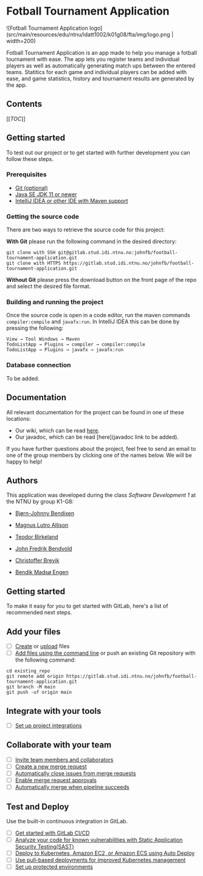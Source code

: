 # Fotball Tournament Application 
![Fotball Tournament Application logo](src/main/resources/edu/ntnu/idatt1002/k01g08/fta/img/logo.png | width=200)

Fotball Tournament Application is an app made to help you manage a fotball tournament with ease. The app lets you register teams and 
individual players as well as automatically generating match ups between the entered teams. Statitics for each game and individual
players can be added with ease, and game statistics, history and tournament results are generated by the app. 

## Contents
[[_TOC_]]

## Getting started
To test out our project or to get started with further development you can follow these steps.

### Prerequisites
* [Git (optional)](https://git-scm.com/)
* [Java SE JDK 11 or newer](https://www.oracle.com/java/technologies/javase-jdk11-downloads.html)
* [IntelliJ IDEA or other IDE with Maven support](https://www.jetbrains.com/idea/)

### Getting the source code
There are two ways to retrieve the source code for this project:

**With Git** please run the following command in the desired directory:
```
git clone with SSH git@gitlab.stud.idi.ntnu.no:johnfb/football-tournament-application.git
git clone with HTTPS https://gitlab.stud.idi.ntnu.no/johnfb/football-tournament-application.git
```

**Without Git** please press the download button on the front page of the repo and select the desired file format.

### Building and running the project
Once the source code is open in a code editor, run the maven commands `compiler:compile` and `javafx:run`. In IntelliJ
IDEA this can be done by pressing the following:
```
View → Tool Windows → Maven
TodoListApp → Plugins → compiler → compiler:compile
TodoListApp → Plugins → javafx → javafx:run
```

### Database connection
To be added.

## Documentation
All relevant documentation for the project can be found in one of these locations:
* Our wiki, which can be read [here](https://gitlab.stud.idi.ntnu.no/johnfb/football-tournament-application/-/wikis/home).
* Our javadoc, which can be read [here](javadoc link to be added).

If you have further questions about the project, feel free to send an email to one of the group members by clicking one
of the names below. We will be happy to help!

## Authors
This application was developed during the class _Software Development 1_ at the NTNU by group K1-G8:

- [Bjørn-Johnny Bendixen](mailto:bjornjob@stud.ntnu.no)

- [Magnus Lutro Allison](mailto:magnulal@stud.ntnu.no)

- [Teodor Birkeland](mailto:teodorbi@stud.ntnu.no)

- [John Fredrik Bendvold](mailto:johnfb@stud.ntnu.no)

- [Christoffer Brevik](mailto:chribrev@stud.ntnu.no)

- [Bendik Madsø Engen](mailto:bendikme@stud.ntnu.no)


## Getting started

To make it easy for you to get started with GitLab, here's a list of recommended next steps.

## Add your files

- [ ] [Create](https://docs.gitlab.com/ee/user/project/repository/web_editor.html#create-a-file) or [upload](https://docs.gitlab.com/ee/user/project/repository/web_editor.html#upload-a-file) files
- [ ] [Add files using the command line](https://docs.gitlab.com/ee/gitlab-basics/add-file.html#add-a-file-using-the-command-line) or push an existing Git repository with the following command:

```
cd existing_repo
git remote add origin https://gitlab.stud.idi.ntnu.no/johnfb/football-tournament-application.git
git branch -M main
git push -uf origin main
```

## Integrate with your tools

- [ ] [Set up project integrations](https://gitlab.stud.idi.ntnu.no/johnfb/football-tournament-application/-/settings/integrations)

## Collaborate with your team

- [ ] [Invite team members and collaborators](https://docs.gitlab.com/ee/user/project/members/)
- [ ] [Create a new merge request](https://docs.gitlab.com/ee/user/project/merge_requests/creating_merge_requests.html)
- [ ] [Automatically close issues from merge requests](https://docs.gitlab.com/ee/user/project/issues/managing_issues.html#closing-issues-automatically)
- [ ] [Enable merge request approvals](https://docs.gitlab.com/ee/user/project/merge_requests/approvals/)
- [ ] [Automatically merge when pipeline succeeds](https://docs.gitlab.com/ee/user/project/merge_requests/merge_when_pipeline_succeeds.html)

## Test and Deploy

Use the built-in continuous integration in GitLab.

- [ ] [Get started with GitLab CI/CD](https://docs.gitlab.com/ee/ci/quick_start/index.html)
- [ ] [Analyze your code for known vulnerabilities with Static Application Security Testing(SAST)](https://docs.gitlab.com/ee/user/application_security/sast/)
- [ ] [Deploy to Kubernetes, Amazon EC2, or Amazon ECS using Auto Deploy](https://docs.gitlab.com/ee/topics/autodevops/requirements.html)
- [ ] [Use pull-based deployments for improved Kubernetes management](https://docs.gitlab.com/ee/user/clusters/agent/)
- [ ] [Set up protected environments](https://docs.gitlab.com/ee/ci/environments/protected_environments.html)
